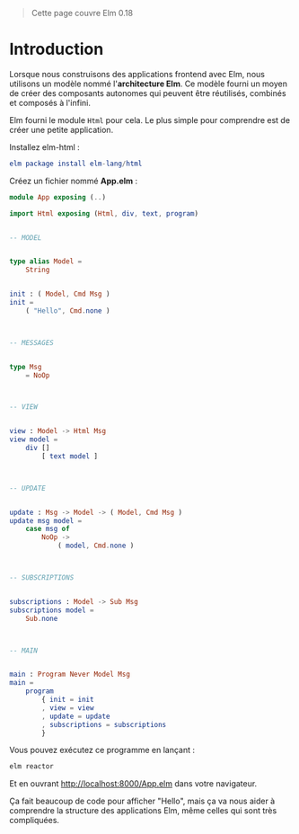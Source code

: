 > Cette page couvre Elm 0.18

# Introduction

Lorsque nous construisons des applications frontend avec Elm, nous utilisons un modèle nommé l'__architecture Elm__. Ce modèle fourni un moyen de créer des composants autonomes qui peuvent être réutilisés, combinés et composés à l'infini.

Elm fourni le module `Html` pour cela. Le plus simple pour comprendre est de créer une petite application.

Installez elm-html :

```elm
elm package install elm-lang/html
```

Créez un fichier nommé __App.elm__ :

```elm
module App exposing (..)

import Html exposing (Html, div, text, program)


-- MODEL


type alias Model =
    String


init : ( Model, Cmd Msg )
init =
    ( "Hello", Cmd.none )



-- MESSAGES


type Msg
    = NoOp



-- VIEW


view : Model -> Html Msg
view model =
    div []
        [ text model ]



-- UPDATE


update : Msg -> Model -> ( Model, Cmd Msg )
update msg model =
    case msg of
        NoOp ->
            ( model, Cmd.none )



-- SUBSCRIPTIONS


subscriptions : Model -> Sub Msg
subscriptions model =
    Sub.none



-- MAIN


main : Program Never Model Msg
main =
    program
        { init = init
        , view = view
        , update = update
        , subscriptions = subscriptions
        }
```

Vous pouvez exécutez ce programme en lançant :

```bash
elm reactor
```

Et en ouvrant <http://localhost:8000/App.elm> dans votre navigateur.

Ça fait beaucoup de code pour afficher "Hello", mais ça va nous aider à comprendre la structure des applications Elm, même celles qui sont très compliquées.

